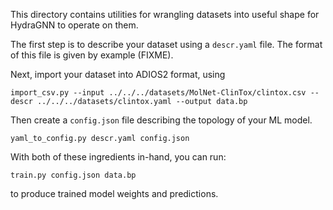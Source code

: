 This directory contains utilities for
wrangling datasets into useful
shape for HydraGNN to operate on them.


The first step is to describe your dataset
using a `descr.yaml` file.
The format of this file is given by example (FIXME).

Next, import your dataset into ADIOS2 format, using

    import_csv.py --input ../../../datasets/MolNet-ClinTox/clintox.csv --descr ../../../datasets/clintox.yaml --output data.bp

Then create a `config.json` file describing
the topology of your ML model.

    yaml_to_config.py descr.yaml config.json

With both of these ingredients in-hand, you can run:

    train.py config.json data.bp

to produce trained model weights and predictions.


